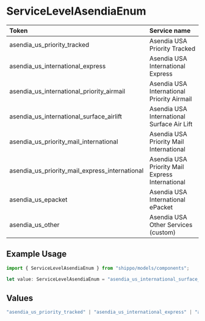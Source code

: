 # ServiceLevelAsendiaEnum

|Token | Service name|
|:---|:---|
| asendia_us_priority_tracked | Asendia USA Priority Tracked|
| asendia_us_international_express | Asendia USA International Express|
| asendia_us_international_priority_airmail | Asendia USA International Priority Airmail|
| asendia_us_international_surface_airlift | Asendia USA International Surface Air Lift|
| asendia_us_priority_mail_international | Asendia USA Priority Mail International|
| asendia_us_priority_mail_express_international | Asendia USA Priority Mail Express International|
| asendia_us_epacket | Asendia USA International ePacket|
| asendia_us_other | Asendia USA Other Services (custom)|


## Example Usage

```typescript
import { ServiceLevelAsendiaEnum } from "shippo/models/components";

let value: ServiceLevelAsendiaEnum = "asendia_us_international_surface_airlift";
```

## Values

```typescript
"asendia_us_priority_tracked" | "asendia_us_international_express" | "asendia_us_international_priority_airmail" | "asendia_us_international_surface_airlift" | "asendia_us_priority_mail_international" | "asendia_us_priority_mail_express_international" | "asendia_us_epacket" | "asendia_us_other"
```